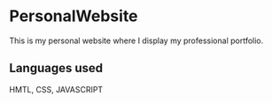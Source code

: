# PersonalWebsite
This is my personal website where I display my professional portfolio.

## Languages used
HMTL, CSS, JAVASCRIPT
